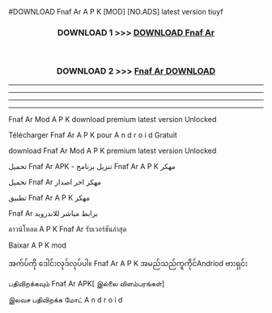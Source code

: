 #DOWNLOAD Fnaf Ar  A P K [MOD] [NO.ADS] latest version tiuyf



<div align="center">

<h3>DOWNLOAD 1 >>> <a href="https://teeasianyam.web.app?sq=Fnaf Ar ">DOWNLOAD Fnaf Ar  </a></h3><br>

<h3>DOWNLOAD 2 >>> <a href="https://teeasianyam.web.app?sq=Fnaf Ar  ">Fnaf Ar   DOWNLOAD </a></h3>

</div>


----------------------------------------------------------

----------------------------------------------------------

----------------------------------------------------------

----------------------------------------------------------


Fnaf Ar   Mod A P K download premium latest version Unlocked

Télécharger Fnaf Ar   A P K pour A n d r o i d Gratuit

download Fnaf Ar   Mod A P K premium latest version Unlocked

تحميل Fnaf Ar   APK - تنزيل برنامج Fnaf Ar   A P K مهكر

تحميل Fnaf Ar   مهكر اخر اصدار

تطبيق Fnaf Ar   A P K مهكر

Fnaf Ar   برابط مباشر للاندرويد

ดาวน์โหลด A P K Fnaf Ar   รับเวอร์ชันล่าสุด

Baixar A P K mod

အက်ပ်ကို ဒေါင်းလုဒ်လုပ်ပါ။ Fnaf Ar   A P K အမည်သည်ကူကိုင်Andriod ဗားရှင်း

பதிவிறக்கவும் Fnaf Ar   APK[ இல்லை விளம்பரங்கள்] 
 
இலவச பதிவிறக்க மோட் A n d r o i d



